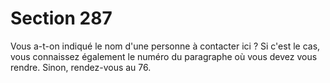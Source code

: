 # Section 287

Vous a-t-on indiqué le nom d'une personne à contacter ici ? Si 
c'est le cas, vous connaissez également le numéro du paragraphe 
où vous devez vous rendre. Sinon, rendez-vous au 76.